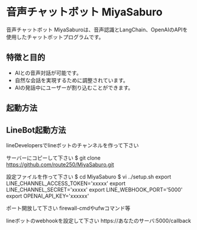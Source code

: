 # 音声チャットボット MiyaSaburo

音声チャットボット MiyaSaburoは、音声認識とLangChain、OpenAIのAPIを使用したチャットボットプログラムです。

## 特徴と目的

- AIとの音声対話が可能です。
- 自然な会話を実現するために調整されています。
- AIの発話中にユーザーが割り込むことができます。

## 起動方法


## LineBot起動方法

lineDevelopersでlineボットのチャンネルを作って下さい

サーバーにコピーして下さい
$ git clone https://github.com/route250/MiyaSaburo.git

設定ファイルを作って下さい
$ cd MiyaSaburo
$ vi ../setup.sh
export LINE_CHANNEL_ACCESS_TOKEN='xxxxx'
export LINE_CHANNEL_SECRET='xxxxx'
export LINE_WEBHOOK_PORT='5000'
export OPENAI_API_KEY='xxxxxx'

ポート開放して下さい
firewall-cmdやufwコマンド等

lineボットのwebhookを設定して下さい
https://あなたのサーバ:5000/callback


